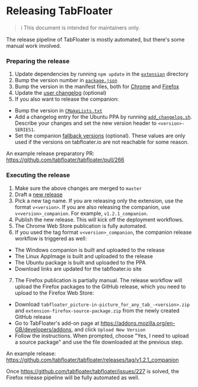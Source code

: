 # Releasing TabFloater

> ℹ️ This document is intended for maintainers only.

The release pipeline of TabFloater is mostly automated, but there's some manual work involved.

### Preparing the release

 1. Update dependencies by running `npm update` in the [`extension`](../extension) directory
 2. Bump the version number in [`package.json`](../extension/package.json)
 3. Bump the version in the manifest files, both for [Chrome](../extension/src/manifest.json) and [Firefox](../extension/src/manifest_firefox.json)
 4. Update the [user changelog](../extension/src/html/updated.html) (optional)
 5. If you also want to release the companion:
   * Bump the version in [`CMakeLists.txt`](../companion/CMakeLists.txt)
   * Add a changelog entry for the Ubuntu PPA by running [`add_changelog.sh`](../companion/packaging/linux/add_changelog.sh). Describe your changes and set the new version header to `<version>-SERIES1`.
   * Set the companion [fallback versions](../extension/src/js/constants.js) (optional). These values are only used if the versions on tabfloater.io are not reachable for some reason.

An example release preparatory PR: https://github.com/tabfloater/tabfloater/pull/266

### Executing the release

 1. Make sure the above changes are merged to `master`
 2. Draft a [new release](https://github.com/tabfloater/tabfloater/releases/new)
 3. Pick a new tag name. If you are releasing only the extension, use the format `v<version>`. If you are also releasing the companion, use `v<version>_companion`. For example, `v1.2.1_companion`.
 4. Publish the new release. This will kick off the deployment workflows.
 5. The Chrome Web Store publication is fully automated.
 6. If you used the tag format `v<version>_companion`, the companion release workflow is triggered as well:
   * The Windows companion is built and uploaded to the release
   * The Linux AppImage is built and uploaded to the release
   * The Ubuntu package is built and uploaded to the PPA
   * Download links are updated for the tabfloater.io site
 7. The Firefox publication is partially manual. The release workflow will upload the Firefox packages to the GitHub release, which you need to upload to the Firefox Web Store:
   * Download `tabfloater_picture-in-picture_for_any_tab_-<version>.zip` and `extension-firefox-source-package.zip` from the newly created GitHub release
   * Go to TabFloater's add-on page at https://addons.mozilla.org/en-GB/developers/addons, and click `Upload New Version`
   * Follow the instructions. When prompted, choose "Yes, I need to upload a source package" and use the file downloaded at the previous step.
 
An example release: https://github.com/tabfloater/tabfloater/releases/tag/v1.2.1_companion

Once https://github.com/tabfloater/tabfloater/issues/227 is solved, the Firefox release pipeline will be fully automated as well.
